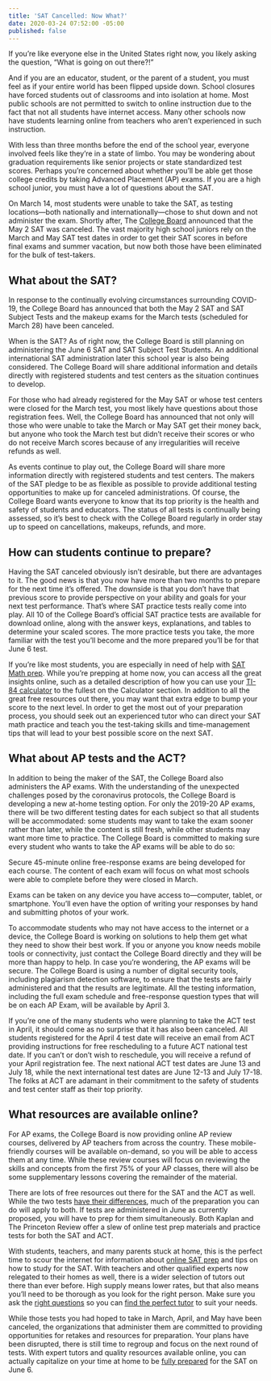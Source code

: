 ```yaml
---
title: 'SAT Cancelled: Now What?'
date: 2020-03-24 07:52:00 -05:00
published: false
---
```


If you’re like everyone else in the United States right now, you likely asking the question, “What is going on out there?!”

And if you are an educator, student, or the parent of a student, you must feel as if your entire world has been flipped upside down. School closures have forced students out of classrooms and into isolation at home. Most public schools are not permitted to switch to online instruction due to the fact that not all students have internet access. Many other schools now have students learning online from teachers who aren’t experienced in such instruction.

With less than three months before the end of the school year, everyone involved feels like they’re in a state of limbo. You may be wondering about graduation requirements like senior projects or state standardized test scores. Perhaps you’re concerned about whether you’ll be able get those college credits by taking Advanced Placement (AP) exams. If you are a high school junior, you must have a lot of questions about the SAT.

On March 14, most students were unable to take the SAT, as testing locations—both nationally and internationally—chose to shut down and not administer the exam. Shortly after, The [College Board](https://www.collegeboard.org/) announced that the May 2 SAT was canceled. The vast majority high school juniors rely on the March and May SAT test dates in order to get their SAT scores in before final exams and summer vacation, but now both those have been eliminated for the bulk of test-takers. 

## What about the SAT?
In response to the continually evolving circumstances surrounding COVID-19, the College Board has announced that both the May 2 SAT and SAT Subject Tests and the makeup exams for the March tests (scheduled for March 28) have been canceled. 

When is the SAT? As of right now, the College Board is still planning on administering the June 6 SAT and SAT Subject Test Students. An additional international SAT administration later this school year is also being considered. The College Board will share additional information and details directly with registered students and test centers as the situation continues to develop.

For those who had already registered for the May SAT or whose test centers were closed for the March test, you most likely have questions about those registration fees. Well, the College Board has announced that not only will those who were unable to take the March or May SAT get their money back, but anyone who took the March test but didn’t receive their scores or who do not receive March scores because of any irregularities will receive refunds as well.

As events continue to play out, the College Board will share more information directly with registered students and test centers. The makers of the SAT pledge to be as flexible as possible to provide additional testing opportunities to make up for canceled administrations. Of course, the College Board wants everyone to know that its top priority is the health and safety of students and educators. The status of all tests is continually being assessed, so it’s best to check with the College Board regularly in order stay up to speed on cancellations, makeups, refunds, and more.

## How can students continue to prepare?
Having the SAT canceled obviously isn’t desirable, but there are advantages to it. The good news is that you now have more than two months to prepare for the next time it’s offered. The downside is that you don’t have that previous score to provide perspective on your ability and goals for your next test performance. That’s where SAT practice tests really come into play. All 10 of the College Board’s official SAT practice tests are available for download online, along with the answer keys, explanations, and tables to determine your scaled scores. The more practice tests you take, the more familiar with the test you’ll become and the more prepared you’ll be for that June 6 test.

If you’re like most students, you are especially in need of help with [SAT Math prep](https://www.wyzant.com/blog/sat-math-tips/). While you’re prepping at home now, you can access all the great insights online, such as a detailed description of how you can use your [TI-84 calculator](https://www.wyzant.com/blog/sat-math-tips/) to the fullest on the Calculator section. In addition to all the great free resources out there, you may want that extra edge to bump your score to the next level. In order to get the most out of your preparation process, you should seek out an experienced tutor who can direct your SAT math practice and teach you the test-taking skills and time-management tips that will lead to your best possible score on the next SAT.

## What about AP tests and the ACT?
In addition to being the maker of the SAT, the College Board also administers the AP exams. With the understanding of the unexpected challenges posed by the coronavirus protocols, the College Board is developing a new at-home testing option. For only the 2019-20 AP exams, there will be two different testing dates for each subject so that all students will be accommodated: some students may want to take the exam sooner rather than later, while the content is still fresh, while other students may want more time to practice. The College Board is committed to making sure every student who wants to take the AP exams will be able to do so:

Secure 45-minute online free-response exams are being developed for each course.
The content of each exam will focus on what most schools were able to complete before they were closed in March.

Exams can be taken on any device you have access to—computer, tablet, or smartphone. You’ll even have the option of writing your responses by hand and submitting photos of your work.

To accommodate students who may not have access to the internet or a device, the College Board is working on solutions to help them get what they need to show their best work. If you or anyone you know needs mobile tools or connectivity, just contact the College Board directly and they will be more than happy to help.
In case you’re wondering, the AP exams will be secure. The College Board is using a number of digital security tools, including plagiarism detection software, to ensure that the tests are fairly administered and that the results are legitimate. All the testing information, including the full exam schedule and free-response question types that will be on each AP Exam, will be available by April 3.

If you’re one of the many students who were planning to take the ACT test in April, it should come as no surprise that it has also been canceled. All students registered for the April 4 test date will receive an email from ACT providing instructions for free rescheduling to a future ACT national test date. If you can’t or don’t wish to reschedule, you will receive a refund of your April registration fee. The next national ACT test dates are June 13 and July 18, while the next international test dates are June 12-13 and July 17-18. The folks at ACT are adamant in their commitment to the safety of students and test center staff as their top priority.

## What resources are available online?
For AP exams, the College Board is now providing online AP review courses, delivered by AP teachers from across the country. These mobile-friendly courses will be available on-demand, so you will be able to access them at any time. While these review courses will focus on reviewing the skills and concepts from the first 75% of your AP classes, there will also be some supplementary lessons covering the remainder of the material.

There are lots of free resources out there for the SAT and the ACT as well. While the two tests [have their differences](https://www.wyzant.com/blog/sat-act-differences/), much of the preparation you can do will apply to both. If tests are administered in June as currently proposed, you will have to prep for them simultaneously. Both Kaplan and The Princeton Review offer a slew of online test prep materials and practice tests for both the SAT and ACT. 

With students, teachers, and many parents stuck at home, this is the perfect time to scour the internet for information about [online SAT prep](https://www.wyzant.com/SAT_tutors.aspx) and tips on how to study for the SAT. With teachers and other qualified experts now relegated to their homes as well, there is a wider selection of tutors out there than ever before. High supply means lower rates, but that also means you’ll need to be thorough as you look for the right person. Make sure you ask the [right questions](https://www.wyzant.com/blog/questions-to-ask-tutors/) so you can [find the perfect tutor](https://www.wyzant.com/SAT_math_tutors.aspx) to suit your needs. 

While those tests you had hoped to take in March, April, and May have been canceled, the organizations that administer them are committed to providing opportunities for retakes and resources for preparation. Your plans have been disrupted, there is still time to regroup and focus on the next round of tests. With expert tutors and quality resources available online, you can actually capitalize on your time at home to be [fully prepared](https://www.wyzant.com/blog/perfect-sat-score/) for the SAT on June 6.